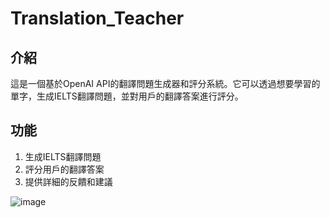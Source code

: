 # Translation_Teacher

## 介紹

這是一個基於OpenAI API的翻譯問題生成器和評分系統。它可以透過想要學習的單字，生成IELTS翻譯問題，並對用戶的翻譯答案進行評分。

## 功能

1. 生成IELTS翻譯問題
2. 評分用戶的翻譯答案
3. 提供詳細的反饋和建議

![image](image/first_page.png)
